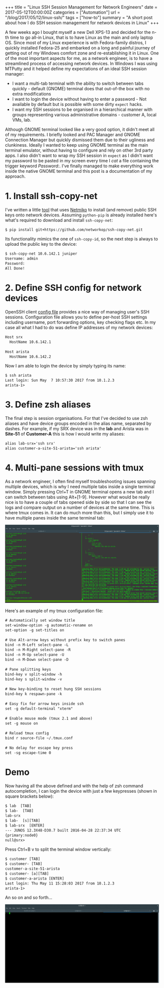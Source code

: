 +++
title = "Linux SSH Session Management for Network Engineers"
date = 2017-05-12T00:00:00Z
categories = ["Automation"]
url = "/blog/2017/05/12/linux-ssh/"
tags = ["how-to"]
summary = "A short post about how I do SSH session management for network devices in Linux"
+++


A few weeks ago I bought myself a new Dell XPS-13 and decided for the n-th time to go all-in Linux, that is to have Linux as the main and only laptop OS. Since most of my Linux experience is with Fedora-family distros, I quickly installed Fedora-25 and embarked on a long and painful journey of getting out of my Windows comfort zone and re-establishing it in Linux. One of the most important aspects for me, as a network engineer, is to have a streamlined process of accessing network devices. In Windows I was using MTPutty and it helped define my expectations of an ideal SSH session manager:

* I want a multi-tab terminal with the ability to switch between tabs quickly - default (GNOME) terminal does that out-of-the box with no extra modifications
* I want to login the device without having to enter a password - Not available by default but is possible with some dirty `expect` hacks.
* I want my SSH sessions to be organised in a hierarchical manner with groups representing various administrative domains - customer A, local VMs, lab.

Although GNOME terminal looked like a very good option, it didn't meet all of my requirements. I briefly looked and PAC Manager and GNOME Connection Manager but quickly dismissed them due to their ugliness and clunkiness. Ideally I wanted to keep using GNOME terminal as the main terminal emulator, without having to configure and rely on other 3rd party apps. I also didn't want to wrap my SSH session in `expect` as I didn't want my password to be pasted in my screen every time I *cat* a file containing the trigger keyword *Password:*. I've finally managed to make everything work inside the native GNOME terminal and this post is a documentation of my approach.

# 1. Install ssh-copy-net

I've written a little [tool](https://github.com/networkop/ssh-copy-net) that uses [Netmiko](https://github.com/ktbyers/netmiko) to install (and remove) public SSH keys onto network devices. Assuming `python-pip` is already installed here's what's required to download and install `ssh-copy-net`:

```
$ pip install git+https://github.com/networkop/ssh-copy-net.git
```

Its functionality mimics the one of `ssh-copy-id`, so the next step is always to upload the public key to the device:

```
$ ssh-copy-net 10.6.142.1 juniper
Username: admin
Password:
All Done!
```

#   2. Define SSH config for network devices

OpenSSH client [config file](https://linux.die.net/man/5/ssh_config) provides a nice way of managing user's SSH sessions. Configuration file allows you to define per-host SSH settings including username, port forwarding options, key checking flags etc. In my case all what I had to do was define IP addresses of my network devices:

```
Host srx
  HostName 10.6.142.1

Host arista
  HostName 10.6.142.2
```

Now I am able to login the device by simply typing its name:

```
$ ssh arista
Last login: Sun May  7 10:57:30 2017 from 10.1.2.3
arista-1>
```


# 3. Define zsh aliases

The final step is session organisations. For that I've decided to use zsh aliases and have device groups encoded in the alias name, separated by dashes. For example, if my SRX device was in the **lab** and Arista was in **Site-51** of **Customer-A** this is how I would write my aliases:

```
alias lab-srx='ssh srx'
alias customer-a-site-51-arista='ssh arista'
```

# 4. Multi-pane sessions with tmux

As a network engineer, I often find myself troubleshooting issues spanning multiple devices, which is why I need multiple tabs inside a single terminal window. Simply pressing Ctrl+T in GNOME terminal opens a new tab and I can switch between tabs using Alt+[1-9]. However what would be really nice is to have a couple of tabs opened side by side so that I can see the logs and compare output on a number of devices at the same time. This is where tmux comes in. It can do much more than this, but I simply use it to have multiple panes inside the same terminal tab:

![](/img/tmux.png )

Here's an example of my tmux configuration file:

```
# Automatically set window title
set-window-option -g automatic-rename on
set-option -g set-titles on

# Use Alt-arrow keys without prefix key to switch panes
bind -n M-Left select-pane -L
bind -n M-Right select-pane -R
bind -n M-Up select-pane -U
bind -n M-Down select-pane -D

# Pane splitting keys
bind-key v split-window -h
bind-key s split-window -v

# New key-binding to reset hung SSH sessions
bind-key k respawn-pane -k

# Easy fix for arrow keys inside ssh
set -g default-terminal "xterm"

# Enable mouse mode (tmux 2.1 and above)
set -g mouse on

# Reload tmux config
bind r source-file ~/.tmux.conf

# No delay for escape key press
set -sg escape-time 0
```

# Demo

Now having all the above defined and with the help of zsh command autocompletion, I can login the device with just a few keypresses (shown in square brackets below):

```
$ lab  [TAB]
$ lab-  [TAB]
lab-srx
$ lab-  [s][TAB]
$ lab-srx  [ENTER]
--- JUNOS 12.3X48-D30.7 built 2016-04-28 22:37:34 UTC
{primary:node0}
null@srx>
```

Press Ctrl+B v to split the terminal window vertically:

```
$ customer [TAB]
$ customer- [TAB]
customer-a-site-51-arista
$ customer- [a][TAB]
$ customer-a-arista [ENTER]
Last login: Thu May 11 15:28:03 2017 from 10.1.2.3
arista-1>
```

An so on and so forth...

![](/img/tmux.gif )
